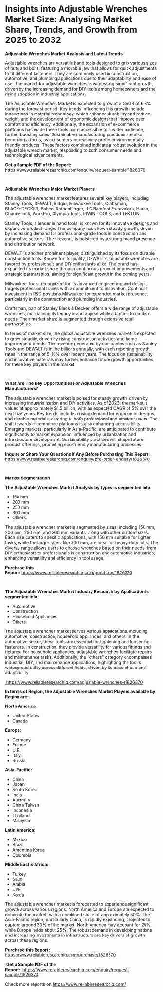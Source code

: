 <p><h1>Insights into Adjustable Wrenches Market Size: Analysing Market Share, Trends, and Growth from 2025 to 2032</h1></p><p><strong>Adjustable Wrenches Market Analysis and Latest Trends</strong></p>
<p><p>Adjustable wrenches are versatile hand tools designed to grip various sizes of nuts and bolts, featuring a movable jaw that allows for quick adjustments to fit different fasteners. They are commonly used in construction, automotive, and plumbing applications due to their adaptability and ease of use. The market for adjustable wrenches is witnessing significant growth, driven by the increasing demand for DIY tools among homeowners and the rising adoption in industrial applications.</p><p>The Adjustable Wrenches Market is expected to grow at a CAGR of 6.3% during the forecast period. Key trends influencing this growth include innovations in material technology, which enhance durability and reduce weight, and the development of ergonomic designs that improve user comfort and efficiency. Additionally, the expansion of e-commerce platforms has made these tools more accessible to a wider audience, further boosting sales. Sustainable manufacturing practices are also becoming a focus, as consumers increasingly prefer environmentally friendly products. These factors combined indicate a robust evolution in the adjustable wrench market, responding to both consumer needs and technological advancements.</p></p>
<p><strong>Get a Sample PDF of the Report:&nbsp;</strong> <a href="https://www.reliableresearchiq.com/enquiry/request-sample/1826370?utm_campaign=2265&utm_medium=2&utm_source=Github&utm_content=ia&utm_term=09042025&utm_id=adjustable-wrenches">https://www.reliableresearchiq.com/enquiry/request-sample/1826370</a></p>
<p>&nbsp;</p>
<p><strong>Adjustable Wrenches Major Market Players</strong></p>
<p><p>The adjustable wrenches market features several key players, including Stanley Tools, DEWALT, Ridgid, Milwaukee Tools, Craftsman, BLACK+DECKER, Bahco, Rothenberger, J C Bamford Excavators, Haron, Channellock, WorkPro, Olympia Tools, IRWIN TOOLS, and TEKTON. </p><p>Stanley Tools, a leader in hand tools, is known for its innovative designs and expansive product range. The company has shown steady growth, driven by increasing demand for professional-grade tools in construction and automotive sectors. Their revenue is bolstered by a strong brand presence and distribution network.</p><p>DEWALT is another prominent player, distinguished by its focus on durable construction tools. Known for its quality, DEWALT’s adjustable wrenches are favored by professionals and DIY enthusiasts alike. The brand has expanded its market share through continuous product improvements and strategic partnerships, aiming for significant growth in the coming years.</p><p>Milwaukee Tools, recognized for its advanced engineering and design, targets professional trades with a commitment to innovation. Continual investment in R&D positions Milwaukee for expanded market presence, particularly in the construction and plumbing industries.</p><p>Craftsman, part of Stanley Black & Decker, offers a wide range of adjustable wrenches, maintaining its legacy brand appeal while adapting to modern needs. Their market share is augmented through extensive retail partnerships.</p><p>In terms of market size, the global adjustable wrenches market is expected to grow steadily, driven by rising construction activities and home improvement trends. The revenue generated by companies such as Stanley Tools and DEWALT is in the billions annually, with each reporting growth rates in the range of 5-10% over recent years. The focus on sustainability and innovative materials may further enhance future growth opportunities for these key players in the market.</p></p>
<p>&nbsp;</p>
<p><strong>What Are The Key Opportunities For Adjustable Wrenches Manufacturers?</strong></p>
<p><p>The adjustable wrenches market is poised for steady growth, driven by increasing industrialization and DIY activities. As of 2023, the market is valued at approximately $1.5 billion, with an expected CAGR of 5% over the next five years. Key trends include a rising demand for ergonomic designs and durable materials, catering to both professional and amateur users. The shift towards e-commerce platforms is also enhancing accessibility. Emerging markets, particularly in Asia-Pacific, are anticipated to contribute significantly to market expansion, influenced by urbanization and infrastructure development. Sustainability practices will shape future product offerings, promoting eco-friendly manufacturing processes.</p></p>
<p><strong>Inquire or Share Your Questions If Any Before Purchasing This Report:</strong> <a href="https://www.reliableresearchiq.com/enquiry/pre-order-enquiry/1826370?utm_campaign=2265&utm_medium=2&utm_source=Github&utm_content=ia&utm_term=09042025&utm_id=adjustable-wrenches">https://www.reliableresearchiq.com/enquiry/pre-order-enquiry/1826370</a></p>
<p>&nbsp;</p>
<p><strong>Market Segmentation</strong></p>
<p><strong>The Adjustable Wrenches Market Analysis by types is segmented into:</strong></p>
<p><ul><li>150 mm</li><li>200 mm</li><li>250 mm</li><li>300 mm</li><li>Others</li></ul></p>
<p><p>The adjustable wrenches market is segmented by sizes, including 150 mm, 200 mm, 250 mm, and 300 mm variants, along with other custom sizes. Each size caters to specific applications, with 150 mm suitable for lighter tasks, while the larger sizes, like 300 mm, are ideal for heavy-duty jobs. The diverse range allows users to choose wrenches based on their needs, from DIY enthusiasts to professionals in construction and automotive industries, enhancing versatility and efficiency in tool usage.</p></p>
<p><strong>Purchase this Report:&nbsp;</strong><a href="https://www.reliableresearchiq.com/purchase/1826370?utm_campaign=2265&utm_medium=2&utm_source=Github&utm_content=ia&utm_term=09042025&utm_id=adjustable-wrenches">https://www.reliableresearchiq.com/purchase/1826370</a></p>
<p>&nbsp;</p>
<p><strong>The Adjustable Wrenches Market Industry Research by Application is segmented into:</strong></p>
<p><ul><li>Automotive</li><li>Construction</li><li>Household Appliances</li><li>Others</li></ul></p>
<p><p>The adjustable wrenches market serves various applications, including automotive, construction, household appliances, and others. In the automotive sector, these tools are essential for tightening and loosening fasteners. In construction, they provide versatility for various fittings and fixtures. For household appliances, adjustable wrenches facilitate repairs and maintenance tasks. Additionally, the “others” category encompasses industrial, DIY, and maintenance applications, highlighting the tool's widespread utility across different fields, driven by its ease of use and adaptability.</p></p>
<p><a href="https://www.reliableresearchiq.com/adjustable-wrenches-r1826370?utm_campaign=2265&utm_medium=2&utm_source=Github&utm_content=ia&utm_term=09042025&utm_id=adjustable-wrenches">&nbsp;https://www.reliableresearchiq.com/adjustable-wrenches-r1826370</a></p>
<p><strong>In terms of Region, the Adjustable Wrenches Market Players available by Region are:</strong></p>
<p>
    <p> <strong> North America: </strong>
        <ul>
            <li>United States</li>
            <li>Canada</li>
        </ul>
        </p> 
    <p> <strong> Europe: </strong>
        <ul>
            <li>Germany</li>
            <li>France</li>
            <li>U.K.</li>
            <li>Italy</li>
            <li>Russia</li>
        </ul>
        </p> 
    <p> <strong> Asia-Pacific: </strong>
        <ul>
            <li>China</li>
            <li>Japan</li>
            <li>South Korea</li>
            <li>India</li>
            <li>Australia</li>
            <li>China Taiwan</li>
            <li>Indonesia</li>
            <li>Thailand</li>
            <li>Malaysia</li>
        </ul>
        </p> 
    <p> <strong> Latin America: </strong>
        <ul>
            <li>Mexico</li>
            <li>Brazil</li>
            <li>Argentina Korea</li>
            <li>Colombia</li>
        </ul>
        </p> 
    <p> <strong> Middle East & Africa: </strong>
        <ul>
            <li>Turkey</li>
            <li>Saudi</li>
            <li>Arabia</li>
            <li>UAE</li>
            <li>Korea</li>
        </ul>
    </p>
    </p>
<p><p>The adjustable wrenches market is forecasted to experience significant growth across various regions. North America and Europe are expected to dominate the market, with a combined share of approximately 50%. The Asia-Pacific region, particularly China, is rapidly expanding, projected to capture around 30% of the market. North America may account for 25%, while Europe holds about 25%. The robust demand in developing nations and increasing investments in infrastructure are key drivers of growth across these regions.</p></p>
<p><strong>Purchase this Report: </strong><a href="https://www.reliableresearchiq.com/purchase/1826370?utm_campaign=2265&utm_medium=2&utm_source=Github&utm_content=ia&utm_term=09042025&utm_id=adjustable-wrenches">https://www.reliableresearchiq.com/purchase/1826370</a></p>
<p>&nbsp;<strong>Get a Sample PDF of the Report:&nbsp;&nbsp;</strong><a href="https://www.reliableresearchiq.com/enquiry/request-sample/1826370?utm_campaign=2265&utm_medium=2&utm_source=Github&utm_content=ia&utm_term=09042025&utm_id=adjustable-wrenches">https://www.reliableresearchiq.com/enquiry/request-sample/1826370</a></p>
<p><strong></strong></p>
<p>Check more reports on <a href="https://www.reliableresearchiq.com/?utm_campaign=2265&utm_medium=2&utm_source=Github&utm_content=ia&utm_term=09042025&utm_id=adjustable-wrenches">https://www.reliableresearchiq.com/</a></p>